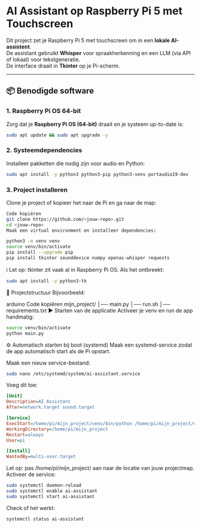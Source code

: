 # AI Assistant op Raspberry Pi 5 met Touchscreen

Dit project zet je Raspberry Pi 5 met touchscreen om in een **lokale AI-assistent**.  
De assistant gebruikt **Whisper** voor spraakherkenning en een LLM (via API of lokaal) voor tekstgeneratie.  
De interface draait in **Tkinter** op je Pi-scherm.

---

## 📦 Benodigde software

### 1. Raspberry Pi OS 64-bit
Zorg dat je **Raspberry Pi OS (64-bit)** draait en je systeem up-to-date is:

```bash
sudo apt update && sudo apt upgrade -y
```
### 2. Systeemdependencies
Installeer pakketten die nodig zijn voor audio en Python:

```bash
sudo apt install -y python3 python3-pip python3-venv portaudio19-dev
```

### 3. Project installeren
Clone je project of kopieer het naar de Pi en ga naar de map:

```bash
Code kopiëren
git clone https://github.com/<jouw-repo>.git
cd <jouw-repo>
Maak een virtual environment en installeer dependencies:
```

```bash
python3 -m venv venv
source venv/bin/activate
pip install --upgrade pip
pip install tkinter sounddevice numpy openai-whisper requests
```

ℹ️ Let op:
tkinter zit vaak al in Raspberry Pi OS. Als het ontbreekt:

```bash
sudo apt install -y python3-tk
```

📂 Projectstructuur
Bijvoorbeeld:

arduino
Code kopiëren
mijn_project/
│── main.py
│── run.sh
│── requirements.txt
▶️ Starten van de applicatie
Activeer je venv en run de app handmatig:

```bash
source venv/bin/activate
python main.py
```

⚙️ Automatisch starten bij boot (systemd)
Maak een systemd-service zodat de app automatisch start als de Pi opstart.

Maak een nieuw service-bestand:

```bash
sudo nano /etc/systemd/system/ai-assistant.service
```

Voeg dit toe:

```ini
[Unit]
Description=AI Assistant
After=network.target sound.target

[Service]
ExecStart=/home/pi/mijn_project/venv/bin/python /home/pi/mijn_project/main.py
WorkingDirectory=/home/pi/mijn_project
Restart=always
User=pi

[Install]
WantedBy=multi-user.target
```

Let op: pas /home/pi/mijn_project/ aan naar de locatie van jouw projectmap.
Activeer de service:

```bash
sudo systemctl daemon-reload
sudo systemctl enable ai-assistant
sudo systemctl start ai-assistant
```

Check of het werkt:

```bash
systemctl status ai-assistant
```